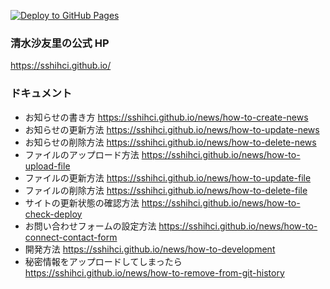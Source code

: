 [![Deploy to GitHub Pages](https://github.com/sshihci/sshihci.github.io/actions/workflows/gh-pages.yml/badge.svg?branch=develop)](https://github.com/sshihci/sshihci.github.io/actions/workflows/gh-pages.yml)

### 清水沙友里の公式 HP

https://sshihci.github.io/

### ドキュメント

- お知らせの書き方 https://sshihci.github.io/news/how-to-create-news
- お知らせの更新方法 https://sshihci.github.io/news/how-to-update-news
- お知らせの削除方法 https://sshihci.github.io/news/how-to-delete-news
- ファイルのアップロード方法 https://sshihci.github.io/news/how-to-upload-file
- ファイルの更新方法 https://sshihci.github.io/news/how-to-update-file
- ファイルの削除方法 https://sshihci.github.io/news/how-to-delete-file
- サイトの更新状態の確認方法 https://sshihci.github.io/news/how-to-check-deploy
- お問い合わせフォームの設定方法 https://sshihci.github.io/news/how-to-connect-contact-form
- 開発方法 https://sshihci.github.io/news/how-to-development
- 秘密情報をアップロードしてしまったら https://sshihci.github.io/news/how-to-remove-from-git-history
